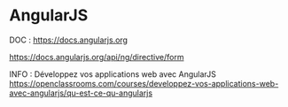 # AngularJS


DOC : https://docs.angularjs.org

https://docs.angularjs.org/api/ng/directive/form


INFO :
Développez vos applications web avec AngularJS https://openclassrooms.com/courses/developpez-vos-applications-web-avec-angularjs/qu-est-ce-qu-angularjs





